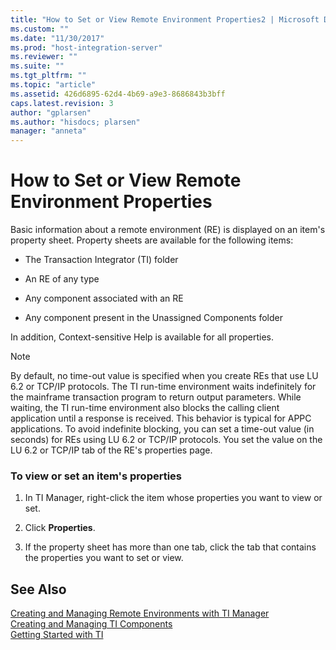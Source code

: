 ```yaml
---
title: "How to Set or View Remote Environment Properties2 | Microsoft Docs"
ms.custom: ""
ms.date: "11/30/2017"
ms.prod: "host-integration-server"
ms.reviewer: ""
ms.suite: ""
ms.tgt_pltfrm: ""
ms.topic: "article"
ms.assetid: 426d6895-62d4-4b69-a9e3-8686843b3bff
caps.latest.revision: 3
author: "gplarsen"
ms.author: "hisdocs; plarsen"
manager: "anneta"
---
```

# How to Set or View Remote Environment Properties
Basic information about a remote environment (RE) is displayed on an item's property sheet. Property sheets are available for the following items:  
  
-   The Transaction Integrator (TI) folder  
  
-   An RE of any type  
  
-   Any component associated with an RE  
  
-   Any component present in the Unassigned Components folder  
  
 In addition, Context-sensitive Help is available for all properties.  
  
> [!NOTE]
>  By default, no time-out value is specified when you create REs that use LU 6.2 or TCP/IP protocols. The TI run-time environment waits indefinitely for the mainframe transaction program to return output parameters. While waiting, the TI run-time environment also blocks the calling client application until a response is received. This behavior is typical for APPC applications. To avoid indefinite blocking, you can set a time-out value (in seconds) for REs using LU 6.2 or TCP/IP protocols. You set the value on the LU 6.2 or TCP/IP tab of the RE's properties page.  
  
### To view or set an item's properties  
  
1.  In TI Manager, right-click the item whose properties you want to view or set.  
  
2.  Click **Properties**.  
  
3.  If the property sheet has more than one tab, click the tab that contains the properties you want to set or view.  
  
## See Also  
 [Creating and Managing Remote Environments with TI Manager](../core/creating-and-managing-remote-environments-with-ti-manager1.md)   
 [Creating and Managing TI Components](../core/creating-and-managing-ti-components2.md)   
 [Getting Started with TI](../core/getting-started-with-ti1.md)
